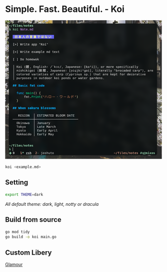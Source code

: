 # Simple. Fast. Beautiful. - Koi

![koi](https://github.com/IwnuplyNotTyan/koi/blob/main/image/Showcase.png)

``` bash
koi <example.md>
```

## Setting
```bash
export THEME=dark
```
*All default theme: dark, light, notty or dracula*
## Build from source

``` bash
go mod tidy
go build -o koi main.go
```


## Custom Libery
[Glamour](https://github.com/charmbracelet/glamour)
